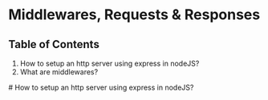 <h1>Middlewares, Requests & Responses</h1>
<h2>Table of Contents</h2>
<ol>
  <li><a name="qNo-1">How to setup an http server using express in nodeJS?</a></li>
  <li>What are middlewares?</li>
</ol>
 # How to setup an http server using express in nodeJS?
